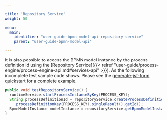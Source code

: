```yaml
---

title: 'Repository Service'
weight: 50

menu:
  main:
    identifier: "user-guide-bpmn-model-api-repository-service"
    parent: "user-guide-bpmn-model-api"

---
```



It is also possible to access the BPMN model instance by the process definition id using the [Repository Service]({{< relref "user-guide/process-engine/process-engine-api.md#services-api" >}}). As the following incomplete test sample code shows. Please see the [generate-jsf-form](https://github.com/camunda/camunda-bpm-examples/tree/master/bpmn-model-api/generate-jsf-form) quickstart for a complete example.

```java
public void testRepositoryService() {
  runtimeService.startProcessInstanceByKey(PROCESS_KEY);
  String processDefinitionId = repositoryService.createProcessDefinitionQuery()
    .processDefinitionKey(PROCESS_KEY).singleResult().getId();
  BpmnModelInstance modelInstance = repositoryService.getBpmnModelInstance(processDefinitionId);
}
```
